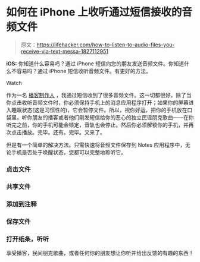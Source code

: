 # 如何在 iPhone 上收听通过短信接收的音频文件

> 原文：<https://lifehacker.com/how-to-listen-to-audio-files-you-receive-via-text-messa-1827112951>

**iOS:** 你知道什么容易吗？通过 iPhone 短信向您的朋友发送音频文件。你知道什么不容易吗？通过 iPhone 短信收听音频文件。有更好的方法。

Watch

作为一名 [播客制作人](http://lifehacker.com/theshow) ，我通过短信收到了很多音频文件。这一切都很好，除了当你点击收听音频文件时，你必须保持手机上的消息应用程序打开；如果你的屏幕进入睡眠状态(这是习惯性的)，它会暂停文件。所以，祝你好运，把你的手机放在口袋里，听你朋友的播客或者他们刚发短信给你的恶心的独立民谣朋克歌曲——在你听完之前，你的手机可能会锁定，音轨也会停止。然后你必须解锁你的手机，并再次点击播放。完毕。还有。完毕。又来了。

但是有一个简单的解决方法。只需快速将音频文件保存到 Notes 应用程序中，无论手机是否处于唤醒状态，您都可以完整地聆听它。

### 点击文件

### 共享文件

### 添加到注释

### 保存文件

### 打开纸条，听听

享受播客，民间朋克歌曲，或者任何你的朋友想让你听并给出反馈的有趣的东西！